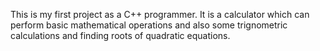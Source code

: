 This is my first project as a C++ programmer.
It is a calculator which can perform basic mathematical operations and also some trignometric calculations and finding roots of quadratic equations.
